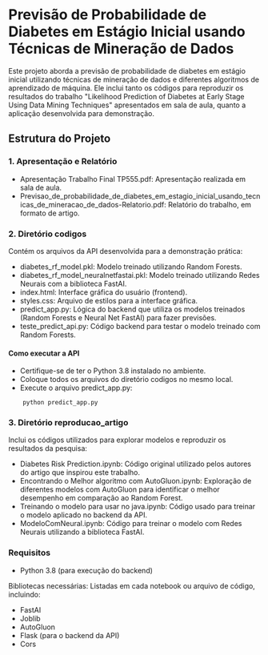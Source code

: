 # Previsão de Probabilidade de Diabetes em Estágio Inicial usando Técnicas de Mineração de Dados

Este projeto aborda a previsão de probabilidade de diabetes em estágio inicial utilizando técnicas de mineração de dados e diferentes algoritmos de aprendizado de máquina. Ele inclui tanto os códigos para reproduzir os resultados do trabalho "Likelihood Prediction of Diabetes at Early Stage Using Data Mining Techniques" apresentados em sala de aula, quanto a aplicação desenvolvida para demonstração.

## Estrutura do Projeto

### 1. Apresentação e Relatório

- Apresentação Trabalho Final TP555.pdf: Apresentação realizada em sala de aula.
- Previsao_de_probabilidade_de_diabetes_em_estagio_inicial_usando_tecnicas_de_mineracao_de_dados-Relatorio.pdf: Relatório do trabalho, em formato de artigo.

### 2. Diretório codigos

Contém os arquivos da API desenvolvida para a demonstração prática:

- diabetes_rf_model.pkl: Modelo treinado utilizando Random Forests.
- diabetes_rf_model_neuralnetfastai.pkl: Modelo treinado utilizando Redes Neurais com a biblioteca FastAI.
- index.html: Interface gráfica do usuário (frontend).
- styles.css: Arquivo de estilos para a interface gráfica.
- predict_app.py: Lógica do backend que utiliza os modelos treinados (Random Forests e Neural Net FastAI) para fazer previsões.
- teste_predict_api.py: Código backend para testar o modelo treinado com Random Forests.

#### Como executar a API

- Certifique-se de ter o Python 3.8 instalado no ambiente.
- Coloque todos os arquivos do diretório codigos no mesmo local.
- Execute o arquivo predict_app.py:

```
    python predict_app.py
```

### 3. Diretório reproducao_artigo

Inclui os códigos utilizados para explorar modelos e reproduzir os resultados da pesquisa:

- Diabetes Risk Prediction.ipynb: Código original utilizado pelos autores do artigo que inspirou este trabalho.
- Encontrando o Melhor algoritmo com AutoGluon.ipynb: Exploração de diferentes modelos com AutoGluon para identificar o melhor desempenho em comparação ao Random Forest.
- Treinando o modelo para usar no java.ipynb: Código usado para treinar o modelo aplicado no backend da API.
- ModeloComNeural.ipynb: Código para treinar o modelo com Redes Neurais utilizando a biblioteca FastAI.

### Requisitos

- Python 3.8 (para execução do backend)

Bibliotecas necessárias: Listadas em cada notebook ou arquivo de código, incluindo:
- FastAI
- Joblib
- AutoGluon
- Flask (para o backend da API)
- Cors
